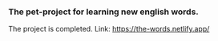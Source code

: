 ### The pet-project for learning new english words.

The project is completed.
Link: https://the-words.netlify.app/
